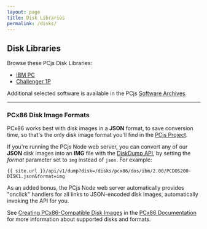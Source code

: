 ```yaml
---
layout: page
title: Disk Libraries
permalink: /disks/
---
```


Disk Libraries
--------------

Browse these PCjs Disk Libraries:

* [IBM PC](pcx86/)
* [Challenger 1P](c1p/)

Additional selected software is available in the PCjs [Software Archives](/apps/).

---

### PCx86 Disk Image Formats

PCx86 works best with disk images in a **JSON** format, to save conversion time, so that's the only disk image format
you'll find in the [PCjs Project](https://github.com/jeffpar/pcjs).

If you're running the PCjs Node web server, you can convert any of our **JSON** disk images into an **IMG** file
with the [DiskDump API](/api/v1/dump), by setting the *format* parameter set to `img` instead of `json`.  For example:

	{{ site.url }}/api/v1/dump?disk=/disks/pcx86/dos/ibm/2.00/PCDOS200-DISK1.json&format=img

As an added bonus, the PCjs Node web server automatically provides "onclick" handlers for all links to JSON-encoded disk
images, automatically invoking the API for you.

See [Creating PCx86-Compatible Disk Images](/docs/pcx86/#creating-pcx86-compatible-disk-images) in the
[PCx86 Documentation](/docs/pcx86/) for more information about supported disks and formats.
